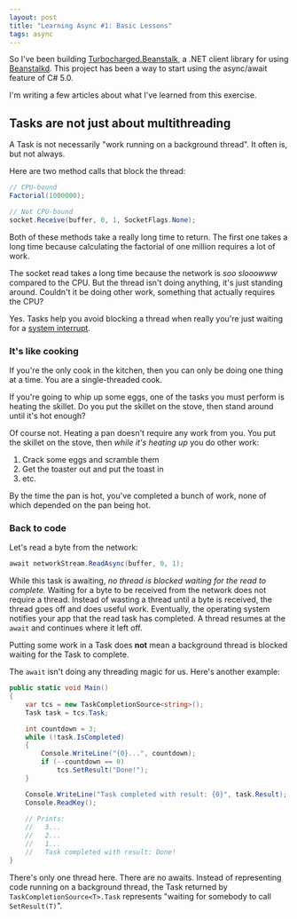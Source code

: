 ```yaml
---
layout: post
title: "Learning Async #1: Basic Lessons"
tags: async
---
```


So I've been building [Turbocharged.Beanstalk][tb], a .NET client library for
using [Beanstalkd][beanstalkd]. This project has been a way to start using the
async/await feature of C# 5.0.

I'm writing a few articles about what I've learned from this exercise.

[tb]: https://github.com/jennings/Turbocharged.Beanstalk
[beanstalkd]: http://kr.github.io/beanstalkd/

## Tasks are not just about multithreading

A Task is not necessarily "work running on a background thread". It often is,
but not always.

Here are two method calls that block the thread:

```c#
// CPU-bound
Factorial(1000000);

// Not CPU-bound
socket.Receive(buffer, 0, 1, SocketFlags.None);
```

Both of these methods take a really long time to return. The first one takes a long
time because calculating the factorial of one million requires a lot of work.

The socket read takes a long time because the network is _soo slooowww_
compared to the CPU. But the thread isn't doing anything, it's just standing
around. Couldn't it be doing other work, something that actually requires the
CPU?

Yes. Tasks help you avoid blocking a thread when really you're just waiting for
a [system interrupt][interrupt].

[interrupt]: http://en.wikipedia.org/wiki/Interrupt


### It's like cooking

If you're the only cook in the kitchen, then you can only be doing one thing at
a time. You are a single-threaded cook.

If you're going to whip up some eggs, one of the tasks you must perform is heating
the skillet. Do you put the skillet on the stove, then stand around until it's
hot enough?

Of course not. Heating a pan doesn't require any work from you. You put the
skillet on the stove, then _while it's heating up_ you do other work:

1. Crack some eggs and scramble them
2. Get the toaster out and put the toast in
3. etc.

By the time the pan is hot, you've completed a bunch of work, none of which
depended on the pan being hot.

### Back to code

Let's read a byte from the network:

```c#
await networkStream.ReadAsync(buffer, 0, 1);
```

While this task is awaiting, _no thread is blocked waiting for the read to
complete._ Waiting for a byte to be received from the network does not require
a thread. Instead of wasting a thread until a byte is received, the thread goes
off and does useful work. Eventually, the operating system notifies your app
that the read task has completed. A thread resumes at the `await` and continues
where it left off.

Putting some work in a Task does **not** mean a background thread is blocked
waiting for the Task to complete.

The `await` isn't doing any threading magic for us. Here's another example:

```c#
public static void Main()
{
    var tcs = new TaskCompletionSource<string>();
    Task task = tcs.Task;

    int countdown = 3;
    while (!task.IsCompleted)
    {
        Console.WriteLine("{0}...", countdown);
        if (--countdown == 0)
            tcs.SetResult("Done!");
    }

    Console.WriteLine("Task completed with result: {0}", task.Result);
    Console.ReadKey();
    
    // Prints:
    //   3...
    //   2...
    //   1...
    //   Task completed with result: Done!
}
```

There's only one thread here. There are no awaits. Instead of representing code
running on a background thread, the Task returned by
`TaskCompletionSource<T>.Task` represents "waiting for somebody to call
`SetResult(T)`".
